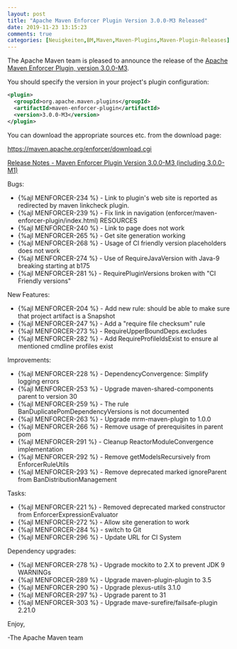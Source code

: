 ```yaml
---
layout: post
title: "Apache Maven Enforcer Plugin Version 3.0.0-M3 Released"
date: 2019-11-23 13:15:23
comments: true
categories: [Neuigkeiten,BM,Maven,Maven-Plugins,Maven-Plugin-Releases]
---
```

The Apache Maven team is pleased to announce the release of the 
[Apache Maven Enforcer Plugin, version 3.0.0-M3](https://maven.apache.org/plugins/maven-surefire-plugin/).

You should specify the version in your project's plugin configuration:

``` xml
<plugin>
  <groupId>org.apache.maven.plugins</groupId>
  <artifactId>maven-enforcer-plugin</artifactId>
  <version>3.0.0-M3</version>
</plugin>
```

You can download the appropriate sources etc. from the download page:

https://maven.apache.org/enforcer/download.cgi

<!-- more -->

[Release Notes - Maven Enforcer Plugin Version 3.0.0-M3 (including 3.0.0-M1)](https://issues.apache.org/jira/secure/ReleaseNote.jspa?projectId=12317520&version=12343432&styleName=Text)


Bugs:

 * {%ajl MENFORCER-234 %} - Link to plugin's web site is reported as redirected by maven linkcheck plugin.
 * {%ajl MENFORCER-239 %} - Fix link in navigation (enforcer/maven-enforcer-plugin/index.html) RESOURCES
 * {%ajl MENFORCER-240 %} - Link to page does not work
 * {%ajl MENFORCER-265 %} - Get site generation working
 * {%ajl MENFORCER-268 %} - Usage of CI friendly version placeholders does not work
 * {%ajl MENFORCER-274 %} - Use of RequireJavaVersion with Java-9 breaking starting at b175
 * {%ajl MENFORCER-281 %} - RequirePluginVersions broken with "CI Friendly versions"

New Features:

 * {%ajl MENFORCER-204 %} - Add new rule: should be able to make sure that project artifact is a Snapshot
 * {%ajl MENFORCER-247 %} - Add a "require file checksum" rule
 * {%ajl MENFORCER-273 %} - RequireUpperBoundDeps.excludes
 * {%ajl MENFORCER-282 %} - Add RequireProfileIdsExist to ensure al mentioned cmdline profiles exist

Improvements:

 * {%ajl MENFORCER-228 %} - DependencyConvergence: Simplify logging errors
 * {%ajl MENFORCER-253 %} - Upgrade maven-shared-components parent to version 30
 * {%ajl MENFORCER-259 %} - The rule BanDuplicatePomDependencyVersions is not documented
 * {%ajl MENFORCER-263 %} - Upgrade mrm-maven-plugin to 1.0.0
 * {%ajl MENFORCER-266 %} - Remove usage of prerequisites in parent pom
 * {%ajl MENFORCER-291 %} - Cleanup ReactorModuleConvergence implementation
 * {%ajl MENFORCER-292 %} - Remove getModelsRecursively from EnforcerRuleUtils
 * {%ajl MENFORCER-293 %} - Remove deprecated marked ignoreParent from BanDistributionManagement

Tasks:

 * {%ajl MENFORCER-221 %} - Removed deprecated marked constructor from EnforcerExpressionEvaluator
 * {%ajl MENFORCER-272 %} - Allow site generation to work
 * {%ajl MENFORCER-284 %} - switch to Git
 * {%ajl MENFORCER-296 %} - Update URL for CI System

Dependency upgrades:

 * {%ajl MENFORCER-278 %} - Upgrade mockito to 2.X to prevent JDK 9 WARNINGs
 * {%ajl MENFORCER-289 %} - Upgrade maven-plugin-plugin to 3.5
 * {%ajl MENFORCER-290 %} - Upgrade plexus-utils 3.1.0
 * {%ajl MENFORCER-297 %} - Upgrade parent to 31
 * {%ajl MENFORCER-303 %} - Upgrade mave-surefire/failsafe-plugin 2.21.0


Enjoy,

-The Apache Maven team

